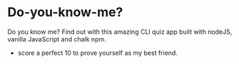 # Do-you-know-me?
Do you know me? Find out with this amazing CLI quiz app built with nodeJS, vanilla JavaScript and chalk npm.
* score a perfect 10 to prove yourself as my best friend.
